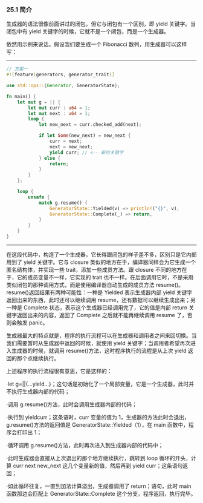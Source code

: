 ### 25.1 简介

生成器的语法很像前面讲过的闭包，但它与闭包有一个区别，即 yield 关键字。当闭包中有 yield 关键字的时候，它就不是一个闭包，而是一个生成器。

依然用示例来说话。假设我们要生成一个 Fibonacci 数列，用生成器可以这样写：

---

```rust
// 方案一
#![feature(generators, generator_trait)]

use std::ops::{Generator, GeneratorState};

fn main() {
    let mut g = || {
        let mut curr : u64 = 1;
        let mut next : u64 = 1;
        loop {
            let new_next = curr.checked_add(next);

            if let Some(new_next) = new_next {
                curr = next;
                next = new_next;
                yield curr; // <-- 新的关键字
            } else {
                return;
            }
        }
    };

    loop {
        unsafe {
            match g.resume() {
                GeneratorState::Yielded(v) => println!("{}", v),
                GeneratorState::Complete(_) => return,
            }
        }
    }
}
```

---

在这段代码中，构造了一个生成器，它长得跟闭包的样子差不多，区别只是它内部用到了 yield 关键字。它与 closure 类似的地方在于，编译器同样会为它生成一个匿名结构体，并实现一些 trait，添加一些成员方法。跟 closure 不同的地方在于，它的成员变量不一样，它实现的 trait 也不一样。在后面调用它时，不是采用类似闭包的那种调用方式，而是使用编译器自动生成的成员方法 resume()。resume()返回结果有两种可能性：一种是 Yielded 表示生成器内部 yield 关键字返回出来的东西，此时还可以继续调用 resume，还有数据可以继续生成出来；另一种是 Complete 状态，表示这个生成器已经调用完了，它的值是内部 return 关键字返回出来的内容，返回了 Complete 之后就不能再继续调用 resume 了，否则会触发 panic。

生成器最大的特点就是，程序的执行流程可以在生成器和调用者之间来回切换。当我们需要暂时从生成器中返回的时候，就使用 yield 关键字；当调用者希望再次进入生成器的时候，就调用 resume()方法，这时程序执行的流程是从上次 yield 返回的那个点继续执行。

上述程序的执行流程很有意思，它是这样的：

·let g=||{...yield...}；这句话是初始化了一个局部变量，它是一个生成器，此时并不执行生成器内部的代码；

·调用 g.resume()方法，此时会调用生成器内部的代码；

·执行到 yieldcurr；这条语时，curr 变量的值为 1，生成器的方法此时会退出，g.resume()方法的返回值是 GeneratorState::Yielded（1），在 main 函数中，程序会打印出 1；

·循环调用 g.resume()方法，此时再次进入到生成器内部的代码中；

·此时生成器会直接从上次退出的那个地方继续执行，跳转到 loop 循环的开头，计算 curr next new\_next 这几个变量新的值，然后再到 yield curr；这条语句返回；

·如此循环往复，一直到加法计算溢出，生成器调用了 return；语句，此时 main 函数那边会匹配上 GeneratorState::Complete 这个分支，程序返回，执行完毕。
